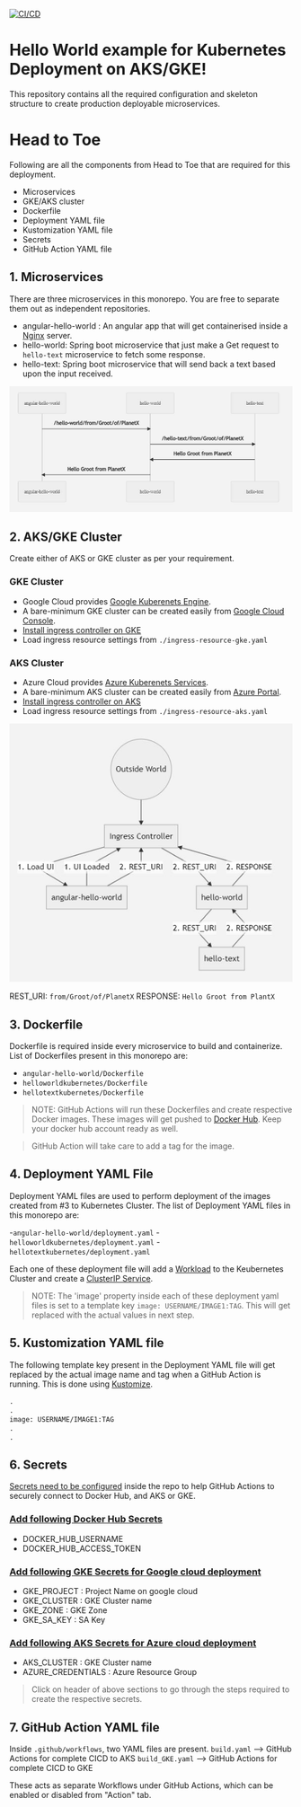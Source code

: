 [![CI/CD](https://github.com/ravi2519/hello-world-kubernetes/actions/workflows/build.yaml/badge.svg?branch=main)](https://github.com/ravi2519/hello-world-kubernetes/actions/workflows/build.yaml)

# Hello World example for Kubernetes Deployment on AKS/GKE!

This repository contains all the required configuration and skeleton structure to create production deployable microservices.

#  Head to Toe

Following are all the components from Head to Toe that are required for this deployment. 

- Microservices
- GKE/AKS cluster
- Dockerfile
- Deployment YAML file
- Kustomization YAML file
- Secrets
- GitHub Action YAML file

## 1. Microservices

There are three microservices in this monorepo. You are free to separate them out as independent repositories. 

- angular-hello-world : An angular app that will get containerised inside a [Nginx](https://hub.docker.com/_/nginx) server.
- hello-world: Spring boot microservice that just make a Get request to `hello-text` microservice to fetch some response. 
- hello-text: Spring boot microservice that will send back a text based upon the input received.

![alt text](./resources/images/flow-chart.JPG)

## 2. AKS/GKE Cluster
Create either of AKS or GKE cluster as per your requirement. 

### GKE Cluster
- Google Cloud provides [Google Kuberenets Engine](https://cloud.google.com/kubernetes-engine). 
- A bare-minimum GKE cluster can be created easily from [Google Cloud Console](https://console.cloud.google.com/kubernetes).  
- [Install ingress controller on GKE](https://cloud.google.com/community/tutorials/nginx-ingress-gke)
- Load ingress resource settings from `./ingress-resource-gke.yaml`

### AKS Cluster
- Azure Cloud provides [Azure Kuberenets Services](https://azure.microsoft.com/en-in/services/kubernetes-service/). 
- A bare-minimum AKS cluster can be created easily from [Azure Portal](https://portal.azure.com/).  
- [Install ingress controller on AKS](https://docs.microsoft.com/en-us/azure/aks/ingress-basic)
- Load ingress resource settings from `./ingress-resource-aks.yaml`

![alt text](./resources/images/ingress.JPG)

REST_URI: `from/Groot/of/PlanetX`
RESPONSE: `Hello Groot from PlantX`

## 3. Dockerfile

Dockerfile is required inside every microservice to build and containerize.
List of Dockerfiles present in this monorepo are:

- `angular-hello-world/Dockerfile`
- `helloworldkubernetes/Dockerfile`
- `hellotextkubernetes/Dockerfile`

> NOTE: GitHub Actions will run these Dockerfiles and create respective Docker images. These images will get pushed to [Docker Hub](https://hub.docker.com/). Keep your docker hub account ready as well.

> GitHub Action will take care to add a tag for the image.  

## 4. Deployment YAML File

Deployment YAML files are used to perform deployment of the images created from #3 to Kubernetes Cluster. The list of Deployment YAML files in this monorepo are:

-`angular-hello-world/deployment.yaml`
-`helloworldkubernetes/deployment.yaml`
-`hellotextkubernetes/deployment.yaml`

Each one of these deployment file will add a [Workload](https://kubernetes.io/docs/concepts/workloads/) to the Keubernetes Cluster and create a [ClusterIP Service](https://kubernetes.io/docs/concepts/services-networking/service/).

> NOTE: The 'image' property inside each of these deployment yaml files is set to a template key 
> `image: USERNAME/IMAGE1:TAG`. This will get replaced with the actual values in next step.

## 5. Kustomization YAML file

The following template key present in the Deployment YAML file will get replaced by the actual image name and tag when a GitHub Action is running. This is done using [Kustomize](https://kustomize.io/).
```
.
.
image: USERNAME/IMAGE1:TAG
.
.
```

## 6. Secrets

[Secrets need to be configured](https://docs.github.com/en/actions/reference/encrypted-secrets) inside the repo to help GitHub Actions to securely connect to Docker Hub, and AKS or GKE.  

### [Add following Docker Hub Secrets](https://docs.docker.com/ci-cd/github-actions/)
- DOCKER_HUB_USERNAME
- DOCKER_HUB_ACCESS_TOKEN

### [Add following GKE Secrets for Google cloud deployment](https://docs.github.com/en/actions/guides/deploying-to-google-kubernetes-engine)
- GKE_PROJECT : Project Name on google cloud
- GKE_CLUSTER : GKE Cluster name
- GKE_ZONE : GKE Zone
- GKE_SA_KEY : SA Key

### [Add following AKS Secrets for Azure cloud deployment](https://docs.microsoft.com/en-us/azure/aks/kubernetes-action)
- AKS_CLUSTER : GKE Cluster name
- AZURE_CREDENTIALS : Azure Resource Group

> Click on header of above sections to go through the steps required to create the respective secrets.

## 7. GitHub Action YAML file
Inside `.github/workflows`, two YAML files are present. 
`build.yaml` --> GitHub Actions for complete CICD to AKS
`build_GKE.yaml` -->  GitHub Actions for complete CICD to GKE

These acts as separate Workflows under GitHub Actions, which can be enabled or disabled from "Action" tab.

